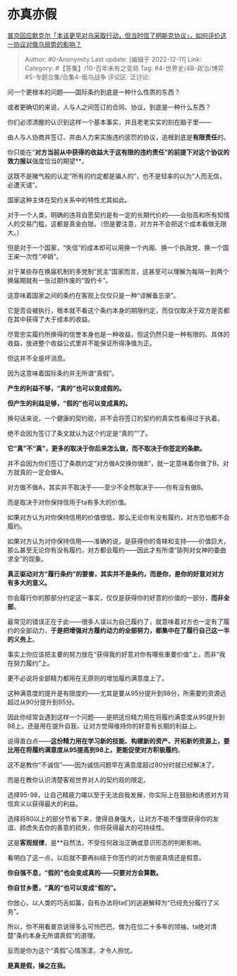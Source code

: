 # 亦真亦假
[普京回应默克尔「本该更早对乌采取行动，但当时信了明斯克协议」，如何评价这一协议对俄乌局势的影响？](https://www.zhihu.com/question/571565505/answer/2796995516)

> Author: #0-Anonymity
> Last update: [编辑于 2022-12-11]
> Link:
> Category: #【答集】/10-百年未有之变局
> Tag:  #4-世界史/4B-政治/博弈 #5-专题合集/合集4-俄乌战争
> 评论区:
> 泛讨论:

问一个更根本的问题——国际条约到底是一种什么性质的东西？

或者更确切的来说，人与人之间签订的合同、协议，到底是一种什么东西？

你们必须清醒的认识到这样一个基本事实，并且老老实实的刻在脑子里——

由人与人协商并签订、并由人力来实施违约惩罚的协议，追根到底是**有限责任**的。

你只能在“**对方当前从中获得的收益大于这有限的违约责任”的前提下对这个协议的效力报以**强度恰当的期望**。

这既不是赌气般的认定“所有的约定都是骗人的”，也不是轻率的以为“人而无信，必遭天谴”。

国家这种主体在契约关系中的特性尤其如此。

对于一个人类，明确的违背自愿契约是有一定的长期代价的——会抬高和所有知情人的交易门槛，这都是真金白银。（但是要注意，对方并不会把这个成本看做无限大。）

但是对于一个国家，“失信”的成本却可以用换一个内阁、换一个执政党、换一个国王来一次性“冲销”。

对于某些存在换届机制的多党制“民主”国家而言，这甚至可以理解为每隔一到两个换届期就有一张过期作废的“毁约卡”。

这意味着国家之间的条约在客观上仅仅只是一种“谅解备忘录”。

它是否会被执行，根本就不看这个条约本身的期限约定，而仅仅取决于双方是否都在其中获得了大于成本的收益。

尽管忠实履约所换得的信誉本身也是一种收益，但这仍然只是一种有限的、具体的收益，放进整个收益公式里并不能保证所得净值为正。

但这并不全是坏消息。

因为这意味着国际条约并无所谓“真假”。

**产生的利益不够，“真的”也可以变成假的。**

**但产生的利益足够，“假的”也可以变成真的。**

换句话来说，一个健康的契约观，并不会将签订的契约的真实性看得过于执着。

绝不会因为签订了条文就认为这个约定是“真的””了。

**它“真”不“真”，更多的取决于你后来怎么做，而不取决于你签定的条款。**

并不会因为你们签订了条款约定“对方做A交换你做B”，就一定意味着你做了B，对方就真的一定会做A。

对方做不做A，其实并不取决于——至少不全然取决于——你有没有做B。

而是取决于对你保持信用于ta有多大的价值。

如果对方认为对你保持信用的价值很低，那么无论你有没有履约，对方恐怕都不会履约。

如果对方认为对你保持信用——准确的说，是获得你的青睐和支持——价值巨大，那么甚至无论你有没有履约，对方都会履约——因此才有所谓“舔狗对女神的委曲求全”的现象。

**真正驱动对方“履行条约”的要害，其实并不是条约，而是你，是你的好意对对方有多大的意义。**

你会履行你的那部分约定这一事实，仅仅是获得你的好意的价值的一部分，**而非全部**。

最常见的错误正在于此——很多人误以为自己履约了，就意味着对方也一定有了履约的全部动力，**于是把增强对方履约动力的全部努力，都集中在了履行自己这一半的义务上**。

事实上你应该把主要的努力放在“获得我的好意对你有哪些重要价值”上，而非“我在努力履约”上。

更不必说将全部精力都用在无原则的增加履约满意度上了。

这种满意度的提升是有限度的——尤其是要从95分提升到98分，所需要的资源远超过从90分提升到95分。

因此你经常会遇到这样一个问题——是把这份精力用在将履约满意度从95提升到98上，还是用在提升自我，让对方觉得维持你的好意有长期的利益上。

说得直白点——**这份精力用在学习新的技能、构建新的资产、开拓新的资源上，要比用在将履约满意度从95提高到98上，更能促使对方积极履约**。

这不是教你“不诚信”——因为诚信问题早在满意度超过80分时就已经解决了。

而是在教你认识清楚客观世界对人的契约观的限定。

选择95-98，让自己精疲力竭以至于无法自我发展，你实际上在鼓励和诱惑对方背信弃义以获得最大的利益。

选择将80以上的部分节省下来，使得自身强大，让对方不能不憧憬获得你的友谊、顾虑失去你的善意的损失，你将获得最大的可持续性。

这是**客观规律**，是**自然法，不受任何政治正确或意识形态的判断影响。

看明白了这一点，以后就不要再纠结于你签约的对方倒是真情还是假意。

**你自强不息，“假的”也会变成真的——只要对方会算数。**

**你自甘乡愿，“真的“也可以变成“假的”。**

你放心，以人类的巧舌如簧，自有办法将ta们的逃避解释为“已经充分履行了义务”。

所以，你不用看普京说得多么可怜巴巴，做为在位二十多年的领袖，ta绝对清楚“条约本身无所谓真假”的道理。

反而是你为这个“真假”心情荡漾，才令人担忧。

**是真是假，操之在我。**
